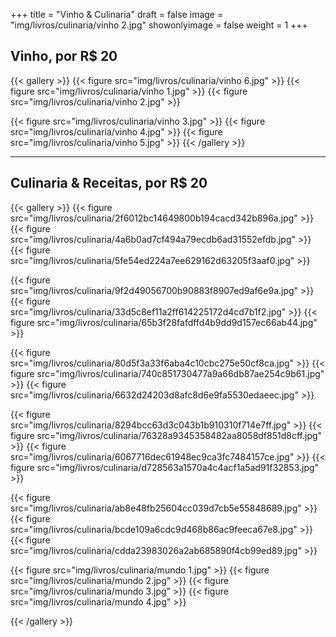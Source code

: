 +++
title = "Vinho & Culinaria"
draft = false
image = "img/livros/culinaria/vinho 2.jpg"
showonlyimage = false
weight = 1
+++
<!--more-->

## Vinho, por R$ 20

{{< gallery >}}
{{< figure src="img/livros/culinaria/vinho 6.jpg" >}}
{{< figure src="img/livros/culinaria/vinho 1.jpg" >}}
{{< figure src="img/livros/culinaria/vinho 2.jpg" >}}

{{< figure src="img/livros/culinaria/vinho 3.jpg" >}}
{{< figure src="img/livros/culinaria/vinho 4.jpg" >}}
{{< figure src="img/livros/culinaria/vinho 5.jpg" >}}
{{< /gallery >}}

---

## Culinaria & Receitas, por R$ 20

{{< gallery >}}
{{< figure src="img/livros/culinaria/2f6012bc14649800b194cacd342b896a.jpg" >}}
{{< figure src="img/livros/culinaria/4a6b0ad7cf494a79ecdb6ad31552efdb.jpg" >}}
{{< figure src="img/livros/culinaria/5fe54ed224a7ee629162d63205f3aaf0.jpg" >}}

{{< figure src="img/livros/culinaria/9f2d49056700b90883f8907ed9af6e9a.jpg" >}}
{{< figure src="img/livros/culinaria/33d5c8ef11a2ff614225172d4cd7b1f2.jpg" >}}
{{< figure src="img/livros/culinaria/65b3f28fafdffd4b9dd9d157ec66ab44.jpg" >}}

{{< figure src="img/livros/culinaria/80d5f3a33f6aba4c10cbc275e50cf8ca.jpg" >}}
{{< figure src="img/livros/culinaria/740c851730477a9a66db87ae254c9b61.jpg" >}}
{{< figure src="img/livros/culinaria/6632d24203d8afc8d6e9fa5530edaeec.jpg" >}}

{{< figure src="img/livros/culinaria/8294bcc63d3c043b1b910310f714e7ff.jpg" >}}
{{< figure src="img/livros/culinaria/76328a9345358482aa8058df851d8cff.jpg" >}}
{{< figure src="img/livros/culinaria/6067716dec61948ec9ca3fc7484157ce.jpg" >}}
{{< figure src="img/livros/culinaria/d728563a1570a4c4acf1a5ad91f32853.jpg" >}}

{{< figure src="img/livros/culinaria/ab8e48fb25604cc039d7cb5e55848689.jpg" >}}
{{< figure src="img/livros/culinaria/bcde109a6cdc9d468b86ac9feeca67e8.jpg" >}}
{{< figure src="img/livros/culinaria/cdda23983026a2ab685890f4cb99ed89.jpg" >}}

{{< figure src="img/livros/culinaria/mundo 1.jpg" >}}
{{< figure src="img/livros/culinaria/mundo 2.jpg" >}}
{{< figure src="img/livros/culinaria/mundo 3.jpg" >}}
{{< figure src="img/livros/culinaria/mundo 4.jpg" >}}

{{< /gallery >}}